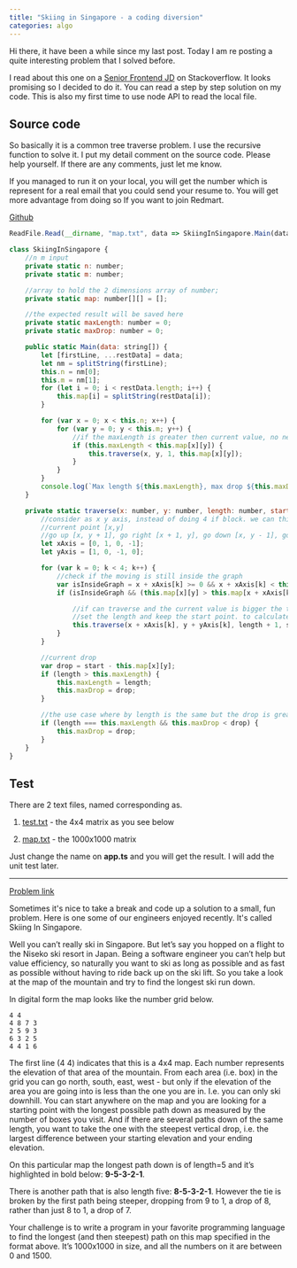 ```yaml
---
title: "Skiing in Singapore - a coding diversion"
categories: algo
---
```


Hi there, it have been a while since my last post. Today I am re posting a quite interesting problem that I solved before. 

I read about this one on a [Senior Frontend JD](https://stackoverflow.com/jobs/162891/senior-front-end-engineer-redmart) on Stackoverflow. It looks promising so I decided to do it. You can read a step by step solution on my code. This is also my first time to use node API to read the local file.

## Source code

So basically it is a common tree traverse problem. I use the recursive function to solve it. I put my detail comment on the source code. Please help yourself. If there are any comments, just let me know. 

If you managed to run it on your local, you will get the number which is represent for a real email that you could send your resume to. You will get more advantage from doing so If you want to join Redmart.

[Github](https://github.com/trungk18/algorithm-training/blob/master/001.%20Skiing%20in%20Singapore/app.ts)

```javascript
ReadFile.Read(__dirname, "map.txt", data => SkiingInSingapore.Main(data))

class SkiingInSingapore {
    //n m input
    private static n: number;
    private static m: number;

    //array to hold the 2 dimensions array of number;
    private static map: number[][] = [];

    //the expected result will be saved here
    private static maxLength: number = 0;
    private static maxDrop: number = 0;

    public static Main(data: string[]) {
        let [firstLine, ...restData] = data;
        let nm = splitString(firstLine);
        this.n = nm[0];
        this.m = nm[1];
        for (let i = 0; i < restData.length; i++) {
            this.map[i] = splitString(restData[i]);
        }

        for (var x = 0; x < this.n; x++) {
            for (var y = 0; y < this.m; y++) {
                //if the maxLength is greater then current value, no need to traverse
                if (this.maxLength < this.map[x][y]) {
                    this.traverse(x, y, 1, this.map[x][y]);
                }
            }
        }
        console.log(`Max length ${this.maxLength}, max drop ${this.maxDrop}`)
    }

    private static traverse(x: number, y: number, length: number, start: number) {
        //consider as x y axis, instead of doing 4 if block. we can think about it as
        //current point [x,y]
        //go up [x, y + 1], go right [x + 1, y], go down [x, y - 1], go left [x - 1, y]
        let xAxis = [0, 1, 0, -1];
        let yAxis = [1, 0, -1, 0];

        for (var k = 0; k < 4; k++) {
            //check if the moving is still inside the graph
            var isInsideGraph = x + xAxis[k] >= 0 && x + xAxis[k] < this.n && y + yAxis[k] >= 0 && y + yAxis[k] < this.m;
            if (isInsideGraph && (this.map[x][y] > this.map[x + xAxis[k]][y + yAxis[k]])) {

                //if can traverse and the current value is bigger the the next traverse point.
                //set the length and keep the start point. to calculate the maxlength and drop later.
                this.traverse(x + xAxis[k], y + yAxis[k], length + 1, start)
            }
        }

        //current drop
        var drop = start - this.map[x][y];
        if (length > this.maxLength) {
            this.maxLength = length;
            this.maxDrop = drop;
        }

        //the use case where by length is the same but the drop is greater
        if (length === this.maxLength && this.maxDrop < drop) {
            this.maxDrop = drop;
        }
    }
}

```

## Test

There are 2 text files, named corresponding as.

1. [test.txt](https://raw.githubusercontent.com/trungk18/algorithm-training/master/001.%20Skiing%20in%20Singapore/test.txt) - the 4x4 matrix as you see below

2. [map.txt](https://raw.githubusercontent.com/trungk18/algorithm-training/master/001.%20Skiing%20in%20Singapore/map.txt) - the 1000x1000 matrix

Just change the name on **app.ts** and you will get the result. I will add the unit test later.

---

[Problem link](http://geeks.redmart.com/2015/01/07/skiing-in-singapore-a-coding-diversion/)

Sometimes it's nice to take a break and code up a solution to a small, fun problem. Here is one some of our engineers enjoyed recently. It's called Skiing In Singapore.

Well you can’t really ski in Singapore. But let’s say you hopped on a flight to the Niseko ski resort in Japan. Being a software engineer you can’t help but value efficiency, so naturally you want to ski as long as possible and as fast as possible without having to ride back up on the ski lift. So you take a look at the map of the mountain and try to find the longest ski run down.

In digital form the map looks like the number grid below.

```
4 4
4 8 7 3
2 5 9 3
6 3 2 5
4 4 1 6
```

The first line (4 4) indicates that this is a 4x4 map. Each number represents the elevation of that area of the mountain. From each area (i.e. box) in the grid you can go north, south, east, west - but only if the elevation of the area you are going into is less than the one you are in. I.e. you can only ski downhill. You can start anywhere on the map and you are looking for a starting point with the longest possible path down as measured by the number of boxes you visit. And if there are several paths down of the same length, you want to take the one with the steepest vertical drop, i.e. the largest difference between your starting elevation and your ending elevation.

On this particular map the longest path down is of length=5 and it’s highlighted in bold below: **9-5-3-2-1**.

There is another path that is also length five: **8-5-3-2-1**. However the tie is broken by the first path being steeper, dropping from 9 to 1, a drop of 8, rather than just 8 to 1, a drop of 7.

Your challenge is to write a program in your favorite programming language to find the longest (and then steepest) path on this map specified in the format above. It’s 1000x1000 in size, and all the numbers on it are between 0 and 1500.